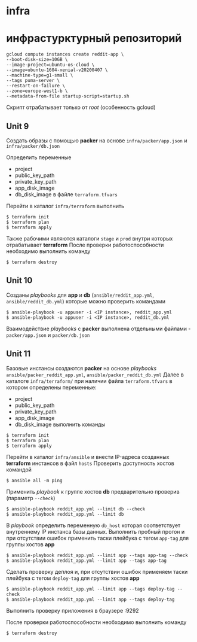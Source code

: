 # infra
# инфрастурктурный репозиторий

```
gcloud compute instances create reddit-app \
--boot-disk-size=10GB \
--image-project=ubuntu-os-cloud \
--image=ubuntu-1604-xenial-v20200407 \
--machine-type=g1-small \
--tags puma-server \
--restart-on-failure \
--zone=europe-west1-b \
--metadata-from-file startup-script=startup.sh
```

Скрипт отрабатывает только от *root* (особенность gcloud)

## Unit 9
Создать образы с помощью **packer** на основе `infra/packer/app.json` и `infra/packer/db.json`

Определить переменные
* project
* public_key_path
* private_key_path
* app_disk_image
* db_disk_image
в файле `terraform.tfvars`

Перейти в каталог `infra/terraform` выполнить
```
$ terraform init
$ terraform plan
$ terraform apply
```

Также рабочими являются каталоги `stage` и `prod` внутри которых отрабатывает **terraform**
После проверки работоспособности необходимо выполнить команду
```
$ terraform destroy
```
## Unit 10
Созданы *playbooks* для **app** и **db** (`ansible/reddit_app.yml`, `ansible/reddit_db.yml`) которые можно проверить командами
```
$ ansible-playbook -u appuser -i <IP instance>, reddit_app.yml
$ ansible-playbook -u appuser -i <IP instance>, reddit_db.yml
```
Взаимодействие *playbooks* с **packer** выполнена отдельными файлами - `packer/app.json` и `packer/db.json`

## Unit 11
Базовые инстансы создаются **packer** на основе *playbooks* `ansible/packer_reddit_app.yml`, `ansible/packer_reddit_db.yml`
Далее в каталоге `infra/terraform/` при наличии файла `terraform.tfvars` в котором определены переменные:
* project
* public_key_path
* private_key_path
* app_disk_image
* db_disk_image
выполнить команды
```
$ terraform init
$ terraform plan
$ terraform apply
```
Перейти в каталог `infra/ansible` и внести IP-адреса созданных **terraform** инстансов в файл `hosts`
Проверить доступность хостов командой
```
$ ansible all -m ping
```
Применить *playbook* к группе хостов **db** предварительно проверив (параметр `--check`)
```
$ ansible-playbook reddit_app.yml --limit db --check
$ ansible-playbook reddit_app.yml --limit db
```
В *playbook* определить переменную `db_host` которая соответствует внутреннему IP инстанса базы данных.
Выполнить пробный прогон и при отсутствии ошибок применить таски плейбука с тегом `app-tag` для группы хостов **app**
```
$ ansible-playbook reddit_app.yml --limit app --tags app-tag --check
$ ansible-playbook reddit_app.yml --limit app --tags app-tag
```
Сделать проверку деплоя и, при отсутствии ошибок применяем таски плейбука с тегом `deploy-tag` для группы хостов **app**
```
$ ansible-playbook reddit_app.yml --limit app --tags deploy-tag --check
$ ansible-playbook reddit_app.yml --limit app --tags deploy-tag
```
Выполнить проверку приложения в браузере
<Internal IP app>:9292

После проверки работоспособности необходимо выполнить команду
```
$ terraform destroy
```
